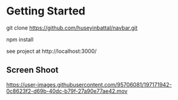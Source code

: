 # Getting Started

git clone https://github.com/huseyinbattal/navbar.git

npm install

see project at http://localhost:3000/

## Screen Shoot



https://user-images.githubusercontent.com/95706081/197171942-0c8623f2-d69b-40dc-b79f-27a90e77ae42.mov

